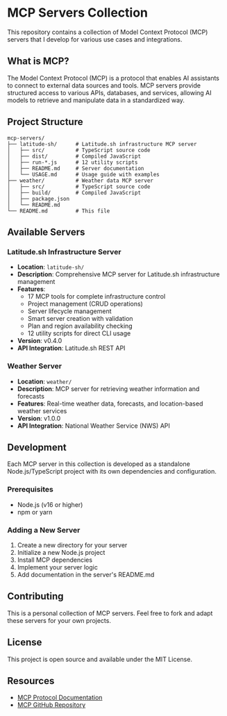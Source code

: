 # MCP Servers Collection

This repository contains a collection of Model Context Protocol (MCP) servers that I develop for various use cases and integrations.

## What is MCP?

The Model Context Protocol (MCP) is a protocol that enables AI assistants to connect to external data sources and tools. MCP servers provide structured access to various APIs, databases, and services, allowing AI models to retrieve and manipulate data in a standardized way.

## Project Structure

```
mcp-servers/
├── latitude-sh/      # Latitude.sh infrastructure MCP server
│   ├── src/          # TypeScript source code
│   ├── dist/         # Compiled JavaScript
│   ├── run-*.js      # 12 utility scripts
│   ├── README.md     # Server documentation
│   └── USAGE.md      # Usage guide with examples
├── weather/          # Weather data MCP server
│   ├── src/          # TypeScript source code
│   ├── build/        # Compiled JavaScript
│   ├── package.json
│   └── README.md
└── README.md         # This file
```

## Available Servers

### Latitude.sh Infrastructure Server

- **Location**: `latitude-sh/`
- **Description**: Comprehensive MCP server for Latitude.sh infrastructure management
- **Features**:
  - 17 MCP tools for complete infrastructure control
  - Project management (CRUD operations)
  - Server lifecycle management
  - Smart server creation with validation
  - Plan and region availability checking
  - 12 utility scripts for direct CLI usage
- **Version**: v0.4.0
- **API Integration**: Latitude.sh REST API

### Weather Server

- **Location**: `weather/`
- **Description**: MCP server for retrieving weather information and forecasts
- **Features**: Real-time weather data, forecasts, and location-based weather services
- **Version**: v1.0.0
- **API Integration**: National Weather Service (NWS) API

## Development

Each MCP server in this collection is developed as a standalone Node.js/TypeScript project with its own dependencies and configuration.

### Prerequisites

- Node.js (v16 or higher)
- npm or yarn

### Adding a New Server

1. Create a new directory for your server
2. Initialize a new Node.js project
3. Install MCP dependencies
4. Implement your server logic
5. Add documentation in the server's README.md

## Contributing

This is a personal collection of MCP servers. Feel free to fork and adapt these servers for your own projects.

## License

This project is open source and available under the MIT License.

## Resources

- [MCP Protocol Documentation](https://modelcontextprotocol.io/)
- [MCP GitHub Repository](https://github.com/modelcontextprotocol)
